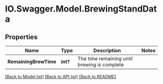 # IO.Swagger.Model.BrewingStandData
## Properties

Name | Type | Description | Notes
------------ | ------------- | ------------- | -------------
**RemainingBrewTime** | **int?** | The time remaining until brewing is complete | 

[[Back to Model list]](../README.md#documentation-for-models) [[Back to API list]](../README.md#documentation-for-api-endpoints) [[Back to README]](../README.md)

